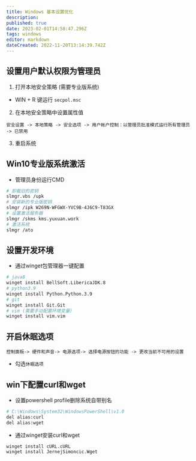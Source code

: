 ```yaml
---
title: Windows 基本设置优化
description: 
published: true
date: 2023-02-01T14:58:47.296Z
tags: windows
editor: markdown
dateCreated: 2022-11-20T13:14:39.742Z
---
```


## 设置用户默认权限为管理员

1. 打开本地安全策略 (需要专业版系统) 
* WIN + R 键运行 `secpol.msc`

2. 在本地安全策略中设置属性值 

```shell
安全设置 -> 本地策略 -> 安全选项 -> 用户帐户控制：以管理员批准模式运行所有管理员 -> 已禁用
```
3. 重启系统

## Win10专业版系统激活

* 管理员身份运行CMD

```bash
# 卸载旧的密钥
slmgr.vbs /upk
# 安装新的专业版密钥
slmgr /ipk W269N-WFGWX-YVC9B-4J6C9-T83GX
# 设置激活服务器
slmgr /skms kms.yuxuan.work
# 激活系统
slmgr /ato
```
## 设置开发环境

* 通过winget包管理器一键配置

```bash
# java8
winget install BellSoft.LibericaJDK.8
# python3.9
winget install Python.Python.3.9
# git
winget install Git.Git
# vim (需要手动配置环境变量)
winget install vim.vim
```

## 开启休眠选项
```shell
控制面板-> 硬件和声音-> 电源选项-> 选择电源按钮的功能 -> 更改当前不可用的设置
```
* 勾选`休眠选项`

## win下配置curl和wget

* 设置powershell profile删除系统自带别名

```bash
# C:\Windows\System32\WindowsPowerShell\v1.0
del alias:curl
del alias:wget
```
* 通过winget安装curl和wget

```bash
winget install cURL.cURL
winget install JernejSimoncic.Wget
```
